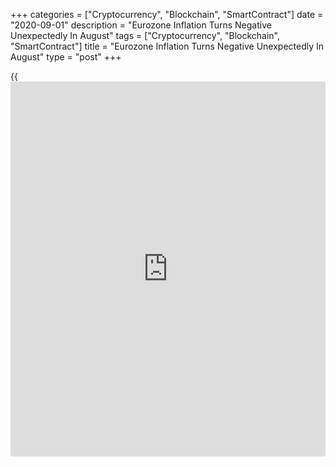 +++
categories = ["Cryptocurrency", "Blockchain", "SmartContract"]
date = "2020-09-01"
description = "Eurozone Inflation Turns Negative Unexpectedly In August"
tags = ["Cryptocurrency", "Blockchain", "SmartContract"]
title = "Eurozone Inflation Turns Negative Unexpectedly In August"
type = "post"
+++

{{<iframe id="large-banner" src="https://www.bounty.group/#slide=8.0" width="100%" height="600" scrolling="no" style="border: 0px solid rgb(216, 221, 230); border-radius: 3px;">}}

Eurozone inflation turned negative unexpectedly in August, preliminary
data from Eurostat showed Tuesday.

Consumer prices fell 0.2 percent year-on-year in August, reversing a 0.4
percent rise in July. Prices were expected to climb 0.2 percent.

The European Central Bank aims to keep inflation "below, but close to 2
percent."

Excluding energy, food, alcohol and tobacco, core inflation eased to 0.4
percent from 1.2 percent in July.

Among components, food, alcohol and tobacco prices rose 1.7 percent
annually, following a 2 percent rise in July. Energy prices continued to
fall but the pace of decline slowed to 7.8 percent from 8.4 percent.

Non-energy industrial goods prices were down 0.1 percent, in contrast to
July's 1.6 percent rise. Meanwhile, services cost advanced 0.7 percent
in August versus a 0.9 percent rise a month ago.

On a monthly basis, consumer prices declined 0.4 percent in August, data
showed.

For comments and feedback [contact](https://www.playgroundfx.com/contact/): editorial@rtt[news](https://www.letsplayfx.com/blog/forex-news-website/).com

[Economic News][1]

 **What parts of the world are seeing the best (and worst) economic
performances lately? Click[here][2] to check out our [Econ Scorecard][2]
and find out! See up-to-the-moment [ranking](https://www.playgroundfx.com/blog/crypto-exchange-ranking/)s for the best and worst
performers in [GDP][2], [unemployment rate][3], [inflation][4] and much
more.**

   1. www.rtt[news](https://www.letsplayfx.com/blog/forex-news-website/).com/Content/EconomicNews.aspx
   2. www.rtt[news](https://www.letsplayfx.com/blog/forex-news-website/).com/economic-scorecard/world-rank/GDP/highest-performance.aspx
   3. www.rtt[news](https://www.letsplayfx.com/blog/forex-news-website/).com/economic-scorecard/world-rank/unemployment-rate/lowest-performance.aspx
   4. www.rtt[news](https://www.letsplayfx.com/blog/forex-news-website/).com/economic-scorecard/world-rank/CPI/highest-performance.aspx